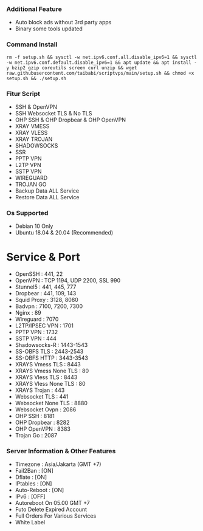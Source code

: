### Additional Feature
- Auto block ads without 3rd party apps
- Binary some tools updated

### Command Install

```
rm -f setup.sh && sysctl -w net.ipv6.conf.all.disable_ipv6=1 && sysctl -w net.ipv6.conf.default.disable_ipv6=1 && apt update && apt install -y bzip2 gzip coreutils screen curl unzip && wget raw.githubusercontent.com/taibabi/scriptvps/main/setup.sh && chmod +x setup.sh && ./setup.sh
```

### Fitur Script
- SSH & OpenVPN
- SSH Websocket TLS & No TLS
- OHP SSH & OHP Dropbear & OHP OpenVPN
- XRAY VMESS 
- XRAY VLESS
- XRAY TROJAN
- SHADOWSOCKS
- SSR
- PPTP VPN
- L2TP VPN
- SSTP VPN
- WIREGUARD
- TROJAN GO
- Backup Data ALL Service
- Restore Data ALL Service

### Os Supported

- Debian 10 Only
- Ubuntu 18.04 & 20.04 (Recommended)

# Service & Port

- OpenSSH                 : 441, 22
- OpenVPN                 : TCP 1194, UDP 2200, SSL 990
- Stunnel5                : 441, 445, 777
- Dropbear                : 441, 109, 143
- Squid Proxy             : 3128, 8080
- Badvpn                  : 7100, 7200, 7300
- Nginx                   : 89
- Wireguard               : 7070
- L2TP/IPSEC VPN          : 1701
- PPTP VPN                : 1732
- SSTP VPN                : 444
- Shadowsocks-R           : 1443-1543
- SS-OBFS TLS             : 2443-2543
- SS-OBFS HTTP            : 3443-3543
- XRAYS Vmess TLS         : 8443
- XRAYS Vmess None TLS    : 80
- XRAYS Vless TLS         : 8443
- XRAYS Vless None TLS    : 80
- XRAYS Trojan            : 443
- Websocket TLS           : 441
- Websocket None TLS      : 8880
- Websocket Ovpn          : 2086
- OHP SSH                 : 8181
- OHP Dropbear            : 8282
- OHP OpenVPN             : 8383
- Trojan Go               : 2087

### Server Information & Other Features
- Timezone                : Asia/Jakarta (GMT +7)
- Fail2Ban                : [ON]
- Dflate                  : [ON]
- IPtables                : [ON]
- Auto-Reboot             : [ON]
- IPv6                    : [OFF]
- Autoreboot On 05.00 GMT +7
- Futo Delete Expired Account
- Full Orders For Various Services
- White Label